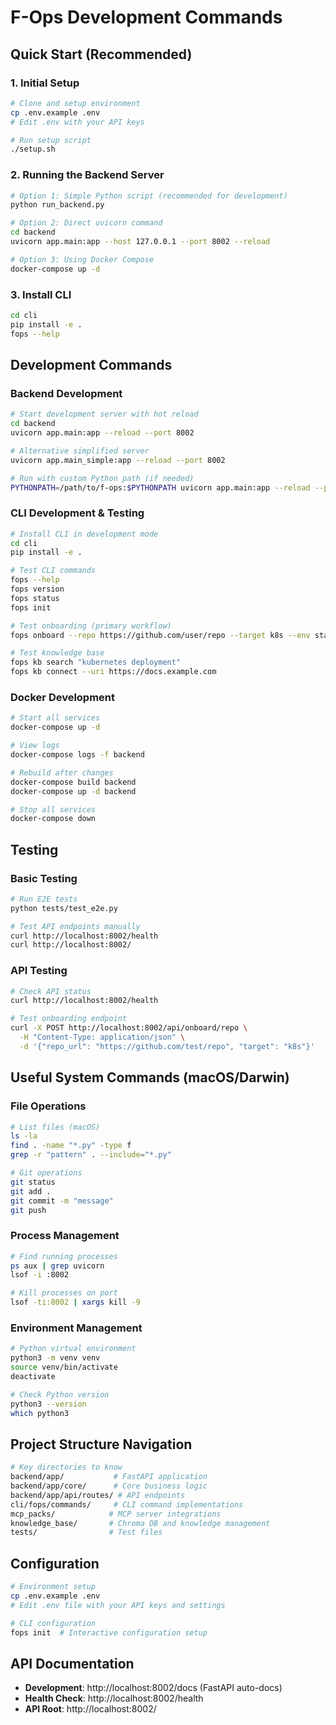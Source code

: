 # F-Ops Development Commands

## Quick Start (Recommended)

### 1. Initial Setup
```bash
# Clone and setup environment
cp .env.example .env
# Edit .env with your API keys

# Run setup script
./setup.sh
```

### 2. Running the Backend Server
```bash
# Option 1: Simple Python script (recommended for development)
python run_backend.py

# Option 2: Direct uvicorn command
cd backend
uvicorn app.main:app --host 127.0.0.1 --port 8002 --reload

# Option 3: Using Docker Compose
docker-compose up -d
```

### 3. Install CLI
```bash
cd cli
pip install -e .
fops --help
```

## Development Commands

### Backend Development
```bash
# Start development server with hot reload
cd backend
uvicorn app.main:app --reload --port 8002

# Alternative simplified server
uvicorn app.main_simple:app --reload --port 8002

# Run with custom Python path (if needed)
PYTHONPATH=/path/to/f-ops:$PYTHONPATH uvicorn app.main:app --reload --port 8002
```

### CLI Development & Testing
```bash
# Install CLI in development mode
cd cli
pip install -e .

# Test CLI commands
fops --help
fops version
fops status
fops init

# Test onboarding (primary workflow)
fops onboard --repo https://github.com/user/repo --target k8s --env staging,prod

# Test knowledge base
fops kb search "kubernetes deployment"
fops kb connect --uri https://docs.example.com
```

### Docker Development
```bash
# Start all services
docker-compose up -d

# View logs
docker-compose logs -f backend

# Rebuild after changes
docker-compose build backend
docker-compose up -d backend

# Stop all services
docker-compose down
```

## Testing

### Basic Testing
```bash
# Run E2E tests
python tests/test_e2e.py

# Test API endpoints manually
curl http://localhost:8002/health
curl http://localhost:8002/
```

### API Testing
```bash
# Check API status
curl http://localhost:8002/health

# Test onboarding endpoint
curl -X POST http://localhost:8002/api/onboard/repo \
  -H "Content-Type: application/json" \
  -d '{"repo_url": "https://github.com/test/repo", "target": "k8s"}'
```

## Useful System Commands (macOS/Darwin)

### File Operations
```bash
# List files (macOS)
ls -la
find . -name "*.py" -type f
grep -r "pattern" . --include="*.py"

# Git operations
git status
git add .
git commit -m "message"
git push
```

### Process Management
```bash
# Find running processes
ps aux | grep uvicorn
lsof -i :8002

# Kill processes on port
lsof -ti:8002 | xargs kill -9
```

### Environment Management
```bash
# Python virtual environment
python3 -m venv venv
source venv/bin/activate
deactivate

# Check Python version
python3 --version
which python3
```

## Project Structure Navigation
```bash
# Key directories to know
backend/app/           # FastAPI application
backend/app/core/      # Core business logic
backend/app/api/routes/ # API endpoints
cli/fops/commands/     # CLI command implementations
mcp_packs/            # MCP server integrations
knowledge_base/       # Chroma DB and knowledge management
tests/                # Test files
```

## Configuration
```bash
# Environment setup
cp .env.example .env
# Edit .env file with your API keys and settings

# CLI configuration
fops init  # Interactive configuration setup
```

## API Documentation
- **Development**: http://localhost:8002/docs (FastAPI auto-docs)
- **Health Check**: http://localhost:8002/health
- **API Root**: http://localhost:8002/
